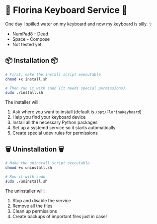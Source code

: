 # 🌸 Florina Keyboard Service 🌸

One day I spilled water on my keyboard and now my keyboard is silly. ✨

- NumPad8 - Dead
- Space - Compose
- Not tested yet.

## 📦 Installation 📦

```bash
# First, make the install script executable
chmod +x install.sh

# Then run it with sudo (it needs special permissions)
sudo ./install.sh
```

The installer will:
1. Ask where you want to install (default is `/opt/FlorinaKeyboard`)
2. Help you find your keyboard device
3. Install all the necessary Python packages
4. Set up a systemd service so it starts automatically
5. Create special udev rules for permissions

## 🗑️ Uninstallation 🗑️

```bash
# Make the uninstall script executable
chmod +x uninstall.sh

# Run it with sudo
sudo ./uninstall.sh
```

The uninstaller will:
1. Stop and disable the service
2. Remove all the files
3. Clean up permissions
4. Create backups of important files just in case!